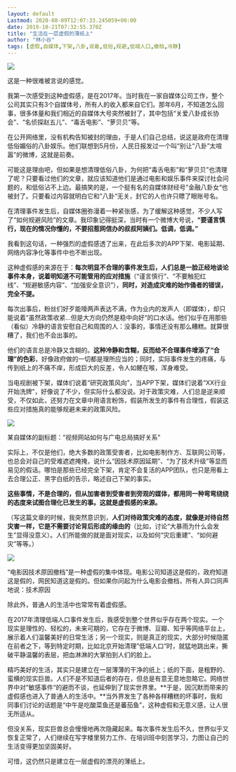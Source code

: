 ```yaml
---
layout: default
Lastmod: 2020-08-09T12:07:33.245059+00:00
date: 2019-10-21T07:32:55.370Z
title: "生活在一层虚假的薄纸上"
author: "林小谷"
tags: [虚假,自媒体,下架,八卦,说着,低俗,规避,低端人口,撤档,冷静]
---
```


 ![](https://images.weserv.nl/?url=https%3A//assets.matters.news/embed/5f803d35-a04a-4da2-a413-137e6a82bbfb.jpeg) 

这是一种很难被言说的感觉。

我第一次感受到这种虚假感，是在2017年。当时我在一家自媒体公司工作，整个公司其实只有3个自媒体号，所有人的收入都来自它们。那年6月，不知道怎么回事，很多体量和我们相近的自媒体大号突然被封了，其中包括“关爱八卦成长协会”、“名侦探赵五儿”、“毒舌电影”、“萝贝贝”等。

在公开网络里，没有机构告知被封的理由，于是人们自己总结，说这是政府在清理低俗媚俗的八卦娱乐。他们联想到5月份，人民日报发过一个叫“别让“八卦”太喧嚣”的微博，这就是前奏。

可能这是理由吧，但如果是想清理低俗八卦，为何把“毒舌电影”和“萝贝贝”也清理了呢？只要看过他们的文章，就应该知道他们是通过电影和娱乐事件来探讨社会问题的，和低俗沾不上边。最搞笑的是，一个挺有名的自媒体财经号”金融八卦女“也被封了。只要看过内容就明白它和”八卦“无关，封它的人也许只瞟了眼账号名。

在清理事件发生后，自媒体圈弥漫着一种紧张感，为了缓解这种感觉，不少人写了“如何规避风险”的文章。我印象记得挺深，当时有一个微博大号说，**“要谨言慎行，现在的情况你懂的，不要招惹网信办的叔叔阿姨们。低调，低调。”**

我看到这句话，一种强烈的虚假感透了出来，在此后多次的APP下架、电影延期、网络内容净化等事件中也不断出现。

这种虚假感的来源在于：**每次明显不合理的事件发生后，人们总是一脸正经地谈论事件本身，说着明知道不可能管用的应对措施**（“谨言慎行”、“不要触犯红线”、“规避敏感内容”、“加强安全意识”），**同时，对造成灾难的始作俑者的错误，完全不提。**

每次出事后，粉丝们好歹能嚎两声表达不满，作为业内的发声人（即媒体），却只能说着“虽然政策收紧…但是大方向仍然是稳中向好“的口水话。他们似乎在用那些（看似）冷静的语言安慰自己和周围的人：没事的，事情还没有那么糟糕。就算很糟了，我们也不会出事的。

他们的语言总是冷静又含糊的。**这种冷静和含糊，反而给不合理事件增添了“合理”的色彩**，好像政府做的一切都是理所应当的；同时，实际事件发生的疼痛，与传到纸上的不痛不痒，形成巨大的反差，令人如鲠在喉，浑身难受。

当电视剧被下架，媒体们说着“研究政策风向”，当APP下架，媒体们说着“XX行业开始洗牌”，好像说了不少，但实际什么都没说。对于政策灾难，人们总是逆来顺受，不仅如此，还努力在文章中用语言粉饰，假装所发生的事件有合理性，假装这些应对措施真的能够规避未来的政策风险。

 ![](https://images.weserv.nl/?url=https%3A//assets.matters.news/embed/c48349aa-e21a-4a58-8ff7-d5ce30f1c91d.jpeg) 

某自媒体的副标题：“视频网站如何与广电总局搞好关系”

实际上，不仅是他们，绝大多数的政策受害者，比如电影制作方、互联网公司等，也总会对自己的受难遮遮掩掩，说什么“因技术原因延期”、“为了技术升级”等显而易见的假话。哪怕是那些已经完全下架，肯定不会复活的APP团队，也只是用看上去合理公正、黑字白纸的告示，略述自己下架的事实。

**这些事情，不是合理的，但从加害者到受害者到旁观的媒体，都用同一种弯弯绕绕的态度来试图合理化已发生的事。这就是虚假感的来源。**

（写这篇文章的时候，我突然意识到，**人们对待政策灾难的态度，就像是对待自然灾害一样，它是不需要讨论背后形成的缘由的**（比如，讨论“大暴雨为什么会发生”显得没意义）。人们所能做的就是面对现实，以及如何“灾后重建”、“如何避灾”等等。）

 ![](https://images.weserv.nl/?url=https%3A//assets.matters.news/embed/198cd692-da2a-48e7-8e53-21f269ff3410.jpeg) 

“电影因技术原因撤档”是一种虚假的集中体现。电影公司知道这是假的，政府知道这是假的，网民知道这是假的。但如果你问起为什么电影会撤档，所有人异口同声地说：技术原因

除此外，普通人的生活中也常常有着虚假感。

在2017年清理低端人口事件发生后，我感受到整个世界似乎存在两个现实。一个现实是理性的、轻松的，未来可期的，它存在于微博、豆瓣、知乎等网络平台上，展示着人们温馨美好的日常生活；另一个现实，则是真正的现实，大部分时候隐匿在前者之下，等到特定时期，比如北京开始清理”低端人口“时，就猛地跳出来，撕破平静温馨的表层，把血淋淋的大掌拍到人们的脸上。

精巧美好的生活，其实只是建立在一层薄薄的干净的纸上；纸的下面，是粗野的、蛮横的现实巨兽。人们不是不知道后者的存在，但总是有意无意地忽略它。网络世界中对”敏感事件“的避而不谈，也延伸到了现实世界里。**于是，因沉默而带来的虚假感也进入了普通人的生活中。**当外界发生了各种各样糟糕的坏事时，我和同事们讨论的话题是“中午是吃酸菜鱼还是蕃茄鱼”，这种虚假和无意义感，让人很无所适从。

但没关系，现实巨兽总会慢慢地再次隐藏起来。每次事件发生后不久，世界似乎又恢复正常了，人们继续在写字楼里努力工作、在培训班中刻苦学习，力图让自己的生活变得更加坚固美好。

可惜，这仍然只是建立在一层虚假的漂亮的薄纸上。

